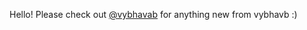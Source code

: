 Hello! Please check out [@vybhavab](https://www.github.com/vybhavab) for anything new from vybhavb :)

